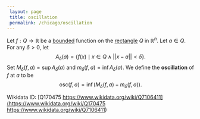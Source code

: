 ```yaml
---
 layout: page
 title: oscillation
 permalink: /chicago/oscillation
---
```

Let $f: Q \to\mathbb R$ be a [bounded](https://mathgloss.github.io/MathGloss/bounded) function on the [rectangle](https://mathgloss.github.io/MathGloss/rectangle) $Q$ in $\mathbb R^n$. Let $a \in Q$. For any $\delta > 0$, let $$A_\delta(a) = \{f(x) \mid x \in Q \land ||x-a|| < \delta\}.$$ Set $M_\delta (f, a) = \sup A_\delta(a)$ and $m_\delta (f,a)= \inf A_\delta(a)$. We define the **oscillation** of $f$ at $a$ to be $$\text{osc}(f,a) = \inf(M_\delta(f,a) -m_\delta(f,a)).$$

Wikidata ID: [Q170475
https://www.wikidata.org/wiki/Q7106411](https://www.wikidata.org/wiki/Q170475
https://www.wikidata.org/wiki/Q7106411)